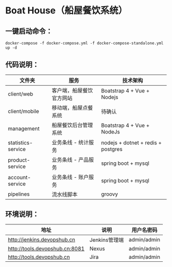 # Boat House（船屋餐饮系统）


## 一键启动命令：

`
docker-compose -f docker-compose.yml -f docker-compose-standalone.yml up -d
`



## 代码说明：

| 文件夹  | 服务  | 技术架构 |
| ------------ | ------------ |------------ |
| client/web  | 客户端，船屋餐饮官方网站  | Boatstrap 4 + Vue + Nodejs|
| client/mobile  | 移动端，船屋点餐系统  | 待确认 |
| management  | 船屋餐饮后台管理系统  | Boatstrap 4 + Vue + NodeJs |
| statistics-service  | 业务条线 - 统计服务  | nodejs + dotnet + redis + postgres  |
| product-service  | 业务条线 - 产品服务  |spring boot + mysql |
| account-service  | 业务条线 - 账户服务  |spring boot + mysql |
| pipelines  | 流水线脚本 | groovy |


## 环境说明：

| 地址  | 说明  | 用户名密码    |
| ------------ | ------------ | ------------ |
| http://jenkins.devopshub.cn  | Jenkins管理端  | admin/admin  |
| http://tools.devopshub.cn:8081 | Nexus  | admin/admin |
| http://tools.devopshub.cn  | Jira  | admin/admin |
